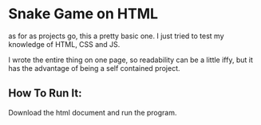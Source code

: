 # Snake Game on HTML
as for as projects go, this a pretty basic one.
I just tried to test my knowledge of HTML, CSS and JS. 

I wrote the entire thing on one page, so readability can be
a little iffy, but it has the advantage of being a self
contained project.

## How To Run It:
Download the html document and run the program.

